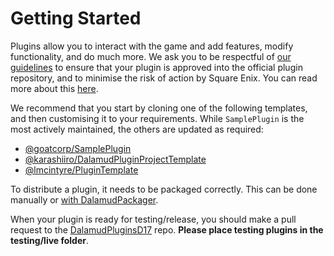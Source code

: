 # Getting Started

Plugins allow you to interact with the game and add features, modify
functionality, and do much more. We ask you to be respectful of
[our guidelines](restrictions#what-am-i-allowed-to-do-in-my-plugin) to ensure that your
plugin is approved into the official plugin repository, and to minimise the risk of
action by Square Enix. You can read more about this
[here](restrictions#why-do-you-discourage-certain-types-of-plugins).

We recommend that you start by cloning one of the following templates, and then
customising it to your requirements. While `SamplePlugin` is the most actively
maintained, the others are updated as required:

- [@goatcorp/SamplePlugin](https://github.com/goatcorp/SamplePlugin)
- [@karashiiro/DalamudPluginProjectTemplate](https://github.com/karashiiro/DalamudPluginProjectTemplate)
- [@lmcintyre/PluginTemplate](https://github.com/lmcintyre/PluginTemplate)

To distribute a plugin, it needs to be packaged correctly. This can be done
manually or [with DalamudPackager](https://github.com/goatcorp/DalamudPackager).

When your plugin is ready for testing/release, you should make a pull request to the
[DalamudPluginsD17](https://github.com/goatcorp/DalamudPluginsD17) repo.
**Please place testing plugins in the testing/live folder**.
